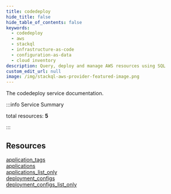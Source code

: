 ```yaml
---
title: codedeploy
hide_title: false
hide_table_of_contents: false
keywords:
  - codedeploy
  - aws
  - stackql
  - infrastructure-as-code
  - configuration-as-data
  - cloud inventory
description: Query, deploy and manage AWS resources using SQL
custom_edit_url: null
image: /img/stackql-aws-provider-featured-image.png
---
```


The codedeploy service documentation.

:::info Service Summary

<div class="row">
<div class="providerDocColumn">
<span>total resources:&nbsp;<b>5</b></span><br />
</div>
</div>

:::

## Resources
<div class="row">
<div class="providerDocColumn">
<a href="/services/codedeploy/application_tags/">application_tags</a><br />
<a href="/services/codedeploy/applications/">applications</a><br />
<a href="/services/codedeploy/applications_list_only/">applications_list_only</a>
</div>
<div class="providerDocColumn">
<a href="/services/codedeploy/deployment_configs/">deployment_configs</a><br />
<a href="/services/codedeploy/deployment_configs_list_only/">deployment_configs_list_only</a>
</div>
</div>